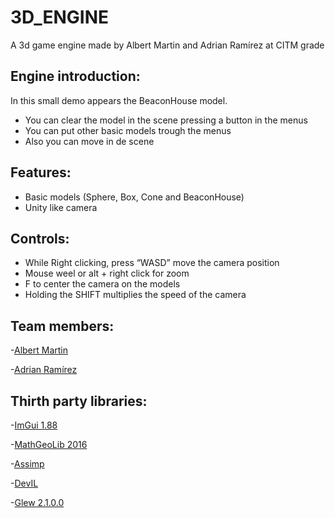 # 3D_ENGINE

A 3d game engine made by Albert Martin and Adrian Ramírez at CITM grade

## Engine introduction:

In this small demo appears the BeaconHouse model.
- You can clear the model in the scene pressing a button in the menus
- You can put other basic models trough the menus
- Also you can move in de scene

## Features:

- Basic models (Sphere, Box, Cone and BeaconHouse)
- Unity like camera

## Controls:

- While Right clicking, press “WASD” move the camera position
- Mouse weel or alt + right click for zoom
- F to center the camera on the models
- Holding the SHIFT multiplies the speed of the camera

## Team members:

-[Albert Martin ](https://github.com/T4skar)

-[Adrian Ramírez  ](https://github.com/AdriRamirez)

## Thirth party libraries:

-[ImGui 1.88 ](https://github.com/ocornut/imgui)

-[MathGeoLib 2016 ](https://github.com/juj/MathGeoLib)

-[Assimp ](https://github.com/assimp/assimp)

-[DevIL ](https://github.com/DentonW/DevIL)

-[Glew 2.1.0.0 ](https://github.com/nigels-com/glew)


